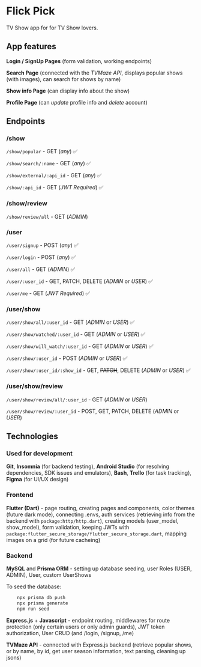 # Flick Pick

TV Show app for for TV Show lovers.

## App features

**Login / SignUp Pages** (form validation, working endpoints)

**Search Page** (connected with the _TVMaze API_, displays popular shows (with images), can search for shows by name)

**Show info Page** (can display info about the show)

**Profile Page** (can _update_ profile info and _delete_ account)

## Endpoints

### /show

`/show/popular` - GET (_any_) ✅

`/show/search/:name` - GET (_any_) ✅

`/show/external/:api_id` - GET (_any_) ✅

`/show/:api_id` - GET (_JWT Required_) ✅

### /show/review

`/show/review/all` - GET (_ADMIN_)

### /user

`/user/signup` - POST (_any_) ✅

`/user/login` - POST (_any_) ✅

`/user/all` - GET (_ADMIN_) ✅

`/user/:user_id` - GET, PATCH, DELETE (_ADMIN_ or _USER_) ✅

`/user/me` - GET (_JWT Required_) ✅

### /user/show

`/user/show/all/:user_id` - GET (_ADMIN_ or _USER_) ✅

`/user/show/watched/:user_id` - GET (_ADMIN_ or _USER_) ✅

`/user/show/will_watch/:user_id` - GET (_ADMIN_ or _USER_) ✅

`/user/show/:user_id` - POST (_ADMIN_ or _USER_) ✅

`/user/show/:user_id/:show_id` - GET, ~~PATCH~~, DELETE (_ADMIN_ or _USER_) ✅

### /user/show/review

`/user/show/review/all/:user_id` - GET (_ADMIN_ or _USER_)

`/user/show/review/:user_id` - POST, GET, PATCH, DELETE (_ADMIN_ or _USER_)

## Technologies

### Used for development

**Git**, **Insomnia** (for backend testing), **Android Studio** (for resolving dependencies, SDK issues and emulators), **Bash**, **Trello** (for task tracking), **Figma** (for UI/UX design)

### Frontend

**Flutter (Dart)** - page routing, creating pages and components, color themes (future dark mode), connecting .envs, auth services (retrieving info from the backend with `package:http/http.dart`), creating models (user_model, show_model), form validation, keeping JWTs with `package:flutter_secure_storage/flutter_secure_storage.dart`, mapping images on a grid (for future cacheing)

### Backend

**MySQL** and **Prisma ORM** - setting up database seeding, user Roles (USER, ADMIN), User, custom UserShows

To seed the database:

```bash
    npx prisma db push
    npx prisma generate
    npm run seed
```

**Express.js** + **Javascript** - endpoint routing, middlewares for route protection (only certain users or only admin guards), JWT token authorization, User CRUD (and /login, /signup, /me)

**TVMaze API** - connected with Express.js backend (retrieve popular shows, or by name, by id, get user season information, text parsing, cleaning up jsons)
